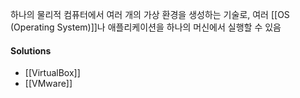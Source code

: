 하나의 물리적 컴퓨터에서 여러 개의 가상 환경을 생성하는 기술로, 여러 [[OS (Operating System)]]나 애플리케이션을 하나의 머신에서 실행할 수 있음

#### Solutions

- [[VirtualBox]]
- [[VMware]]